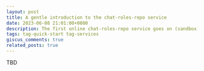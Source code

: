 ```yaml
---
layout: post
title: A gentle introduction to the chat-roles-repo service
date: 2023-06-08 21:01:00+0800
description: The first online chat-roles-repo service goes on (sandbox)[https://chatroles.onrender.com/docs/api#/] now.
tags: tag-quick-start tag-services
giscus_comments: true
related_posts: true
---
```


TBD

